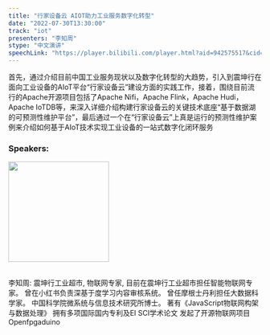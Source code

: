 ```yaml
---
title: "行家设备云 AIOT助力工业服务数字化转型"
date: "2022-07-30T13:30:00"
track: "iot"
presenters: "李知周"
stype: "中文演讲"
speechLink: "https://player.bilibili.com/player.html?aid=942575517&cid=817760221&page=1"
---
```

首先，通过介绍目前中国工业服务现状以及数字化转型的大趋势，引入到震坤行在面向工业设备的AIoT平台“行家设备云”建设方面的实践工作，接着，围绕目前流行的Apache开源项目包括了Apache Nifi，Apache Flink，Apache Hudi，Apache IoTDB等，来深入详细介绍构建行家设备云的关键技术底座“基于数据湖的可预测性维护平台”，最后通过一个在“行家设备云”上真是运行的预测性维护案例来介绍如何基于AIoT技术实现工业设备的一站式数字化闭环服务

### Speakers: 
<img src="images/speaker/1012.png" width="200" />

<br>李知周: 震坤行工业超市, 物联网专家, 目前在震坤行工业超市担任智能物联网专家。
曾在小红书负责深基于度学习内容审核系统。
曾任摩根士丹利担任大数据科学家。
中国科学院微系统与信息技术研究所博士。
著有《JavaScript物联网构架与数据处理》
拥有多项国际国内专利及EI SCI学术论文
发起了开源物联网项目Openfpgaduino

 